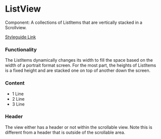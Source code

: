 # ListView

Component: A collections of ListItems that are vertically stacked in a Scrollview.

[Styleguide Link]()

### Functionality

The ListItems dynamically changes its width to fill the space based on the width of a portrait format screen. For the most part, the heights of ListItems is a fixed height and are stacked one on top of another down the screen.

### Content

- 1 Line
- 2 Line
- 3 Line

### Header

The view either has a header or not within the scrollable view.  Note this is different from a header that is outside of the scrollable area.
